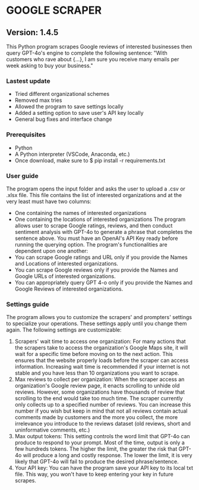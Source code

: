 # GOOGLE SCRAPER
## Version: 1.4.5
This Python program scrapes Google reviews of interested businesses then query GPT-4o's engine to complete the following sentence: "With customers who rave about {...}, I am sure you receive many emails per week asking to buy your business." 

### Lastest update
- Tried different organizational schemes
- Removed max tries
- Allowed the program to save settings locally
- Added a setting option to save user's API key locally
- General bug fixes and interface change

### Prerequisites
- Python
- A Python interpreter (VSCode, Anaconda, etc.)
- Once download, make sure to $ pip install -r requirements.txt

### User guide
The program opens the input folder and asks the user to upload a .csv or .xlsx file. This file contains the list of interested organizations and at the very least must have two columns:
- One containing the names of interested organizations
- One containing the locations of interested organizations
The program allows user to scrape Google ratings, reviews, and then conduct sentiment analysis with GPT-4o to generate a phrase that completes the sentence above. You must have an OpenAI's API Key ready before running the querying option. 
The program's functionalities are dependent upon one another:
- You can scrape Google ratings and URL only if you provide the Names and Locations of interested organizations.
- You can scrape Google reviews only if you provide the Names and Google URLs of interested organizations.
- You can appropriately query GPT 4-o only if you provide the Names and Google Reviews of interested organizations.

### Settings guide
The program allows you to customize the scrapers' and prompters' settings to specialize your operations. These settings apply until you change them again. The following settings are customizable:
1. Scrapers' wait time to access one organization: For many actions that the scrapers take to access the organization's Google Maps site, it will wait for a specific time before moving on to the next action. This ensures that the website properly loads before the scraper can access information. Increasing wait time is recommended if your internet is not stable and you have less than 10 organizations you want to scrape.
2. Max reviews to collect per organization: When the scraper access an organization's Google review page, it enacts scrolling to unhide old reviews. However, some organizations have thousands of review that scrolling to the end would take too much time. The scraper currently only collects up to a specified number of reviews. You can increase this number if you wish but keep in mind that not all reviews contain actual comments made by customers and the more you collect, the more irrelevance you introduce to the reviews dataset (old reviews, short and uninformative comments, etc.)
3. Max output tokens: This setting controls the word limit that GPT-4o can produce to respond to your prompt. Most of the time, output is only a few hundreds tokens. The higher the limit, the greater the risk that GPT-4o will produce a long and costly response. The lower the limit, it is very likely that GPT-4o will fail to produce the desired phrase/sentence.
4. Your API key: You can have the program save your API key to its local txt file. This way, you won't have to keep entering your key in future scrapes.
